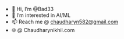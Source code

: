 - 👋 Hi, I’m @Bad33
- 👀 I’m interested in AI/ML
- 📫 Reach me @ chaudharyn582@gmail.com
- 🌐 @ Chaudharynikhil.com

<!---
Bad33/Bad33 is a ✨ special ✨ repository because its `README.md` (this file) appears on your GitHub profile.
You can click the Preview link to take a look at your changes.
--->
